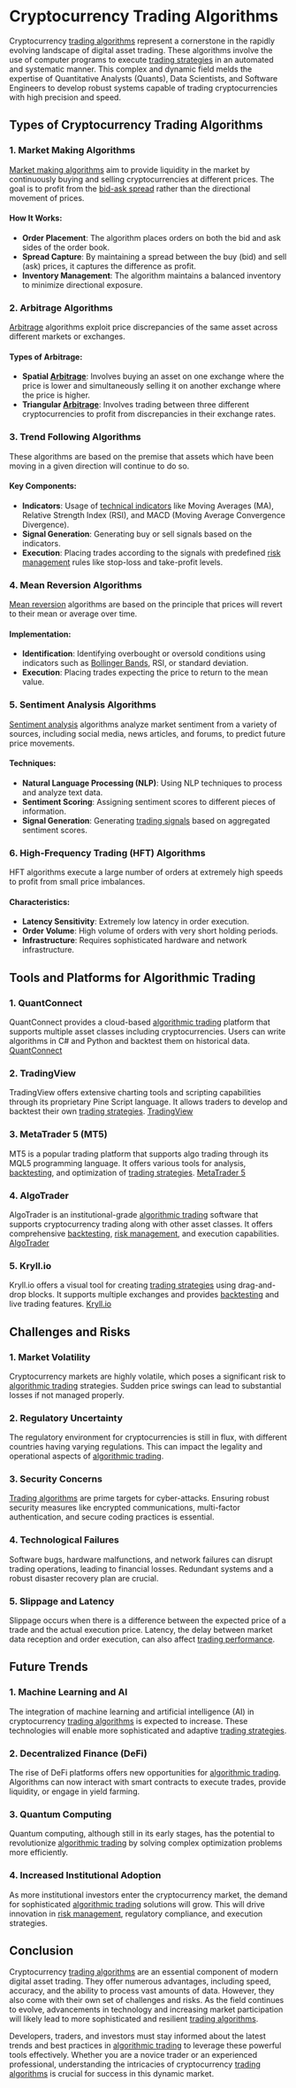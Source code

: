 # Cryptocurrency Trading Algorithms

Cryptocurrency [trading algorithms](../t/trading_algorithms.md) represent a cornerstone in the rapidly evolving landscape of digital asset trading. These algorithms involve the use of computer programs to execute [trading strategies](../t/trading_strategies.md) in an automated and systematic manner. This complex and dynamic field melds the expertise of Quantitative Analysts (Quants), Data Scientists, and Software Engineers to develop robust systems capable of trading cryptocurrencies with high precision and speed.

## Types of Cryptocurrency Trading Algorithms

### 1. **Market Making Algorithms**
[Market making algorithms](../m/market_making_algorithms.md) aim to provide liquidity in the market by continuously buying and selling cryptocurrencies at different prices. The goal is to profit from the [bid-ask spread](../b/bid-ask_spread.md) rather than the directional movement of prices.

#### How It Works:
- **Order Placement**: The algorithm places orders on both the bid and ask sides of the order book.
- **Spread Capture**: By maintaining a spread between the buy (bid) and sell (ask) prices, it captures the difference as profit.
- **Inventory Management**: The algorithm maintains a balanced inventory to minimize directional exposure.

### 2. **Arbitrage Algorithms**
[Arbitrage](../a/arbitrage.md) algorithms exploit price discrepancies of the same asset across different markets or exchanges. 

#### Types of Arbitrage:
- **Spatial [Arbitrage](../a/arbitrage.md)**: Involves buying an asset on one exchange where the price is lower and simultaneously selling it on another exchange where the price is higher.
- **Triangular [Arbitrage](../a/arbitrage.md)**: Involves trading between three different cryptocurrencies to profit from discrepancies in their exchange rates.

### 3. **Trend Following Algorithms**
These algorithms are based on the premise that assets which have been moving in a given direction will continue to do so.

#### Key Components:
- **Indicators**: Usage of [technical indicators](../t/technical_indicators.md) like Moving Averages (MA), Relative Strength Index (RSI), and MACD (Moving Average Convergence Divergence).
- **Signal Generation**: Generating buy or sell signals based on the indicators.
- **Execution**: Placing trades according to the signals with predefined [risk management](../r/risk_management.md) rules like stop-loss and take-profit levels.

### 4. **Mean Reversion Algorithms**
[Mean reversion](../m/mean_reversion.md) algorithms are based on the principle that prices will revert to their mean or average over time.

#### Implementation:
- **Identification**: Identifying overbought or oversold conditions using indicators such as [Bollinger Bands](../b/bollinger_bands.md), RSI, or standard deviation.
- **Execution**: Placing trades expecting the price to return to the mean value.

### 5. **Sentiment Analysis Algorithms**
[Sentiment analysis](../s/sentiment_analysis.md) algorithms analyze market sentiment from a variety of sources, including social media, news articles, and forums, to predict future price movements.

#### Techniques:
- **Natural Language Processing (NLP)**: Using NLP techniques to process and analyze text data.
- **Sentiment Scoring**: Assigning sentiment scores to different pieces of information.
- **Signal Generation**: Generating [trading signals](../t/trading_signals.md) based on aggregated sentiment scores.

### 6. **High-Frequency Trading (HFT) Algorithms**
HFT algorithms execute a large number of orders at extremely high speeds to profit from small price imbalances.

#### Characteristics:
- **Latency Sensitivity**: Extremely low latency in order execution.
- **Order Volume**: High volume of orders with very short holding periods.
- **Infrastructure**: Requires sophisticated hardware and network infrastructure.

## Tools and Platforms for Algorithmic Trading

### 1. **QuantConnect**
QuantConnect provides a cloud-based [algorithmic trading](../a/algorithmic_trading.md) platform that supports multiple asset classes including cryptocurrencies. Users can write algorithms in C# and Python and backtest them on historical data.
[QuantConnect](https://www.quantconnect.com/)

### 2. **TradingView**
TradingView offers extensive charting tools and scripting capabilities through its proprietary Pine Script language. It allows traders to develop and backtest their own [trading strategies](../t/trading_strategies.md).
[TradingView](https://www.tradingview.com/)

### 3. **MetaTrader 5 (MT5)**
MT5 is a popular trading platform that supports algo trading through its MQL5 programming language. It offers various tools for analysis, [backtesting](../b/backtesting.md), and optimization of [trading strategies](../t/trading_strategies.md).
[MetaTrader 5](https://www.metatrader5.com/)

### 4. **AlgoTrader**
AlgoTrader is an institutional-grade [algorithmic trading](../a/algorithmic_trading.md) software that supports cryptocurrency trading along with other asset classes. It offers comprehensive [backtesting](../b/backtesting.md), [risk management](../r/risk_management.md), and execution capabilities.
[AlgoTrader](https://www.algotrader.com/)

### 5. **Kryll.io**
Kryll.io offers a visual tool for creating [trading strategies](../t/trading_strategies.md) using drag-and-drop blocks. It supports multiple exchanges and provides [backtesting](../b/backtesting.md) and live trading features.
[Kryll.io](https://kryll.io/)

## Challenges and Risks

### 1. **Market Volatility**
Cryptocurrency markets are highly volatile, which poses a significant risk to [algorithmic trading](../a/algorithmic_trading.md) strategies. Sudden price swings can lead to substantial losses if not managed properly.

### 2. **Regulatory Uncertainty**
The regulatory environment for cryptocurrencies is still in flux, with different countries having varying regulations. This can impact the legality and operational aspects of [algorithmic trading](../a/algorithmic_trading.md).

### 3. **Security Concerns**
[Trading algorithms](../t/trading_algorithms.md) are prime targets for cyber-attacks. Ensuring robust security measures like encrypted communications, multi-factor authentication, and secure coding practices is essential.

### 4. **Technological Failures**
Software bugs, hardware malfunctions, and network failures can disrupt trading operations, leading to financial losses. Redundant systems and a robust disaster recovery plan are crucial.

### 5. **Slippage and Latency**
Slippage occurs when there is a difference between the expected price of a trade and the actual execution price. Latency, the delay between market data reception and order execution, can also affect [trading performance](../t/trading_performance.md).

## Future Trends

### 1. **Machine Learning and AI**
The integration of machine learning and artificial intelligence (AI) in cryptocurrency [trading algorithms](../t/trading_algorithms.md) is expected to increase. These technologies will enable more sophisticated and adaptive [trading strategies](../t/trading_strategies.md).

### 2. **Decentralized Finance (DeFi)**
The rise of DeFi platforms offers new opportunities for [algorithmic trading](../a/algorithmic_trading.md). Algorithms can now interact with smart contracts to execute trades, provide liquidity, or engage in yield farming.

### 3. **Quantum Computing**
Quantum computing, although still in its early stages, has the potential to revolutionize [algorithmic trading](../a/algorithmic_trading.md) by solving complex optimization problems more efficiently.

### 4. **Increased Institutional Adoption**
As more institutional investors enter the cryptocurrency market, the demand for sophisticated [algorithmic trading](../a/algorithmic_trading.md) solutions will grow. This will drive innovation in [risk management](../r/risk_management.md), regulatory compliance, and execution strategies.

## Conclusion

Cryptocurrency [trading algorithms](../t/trading_algorithms.md) are an essential component of modern digital asset trading. They offer numerous advantages, including speed, accuracy, and the ability to process vast amounts of data. However, they also come with their own set of challenges and risks. As the field continues to evolve, advancements in technology and increasing market participation will likely lead to more sophisticated and resilient [trading algorithms](../t/trading_algorithms.md).

Developers, traders, and investors must stay informed about the latest trends and best practices in [algorithmic trading](../a/algorithmic_trading.md) to leverage these powerful tools effectively. Whether you are a novice trader or an experienced professional, understanding the intricacies of cryptocurrency [trading algorithms](../t/trading_algorithms.md) is crucial for success in this dynamic market.